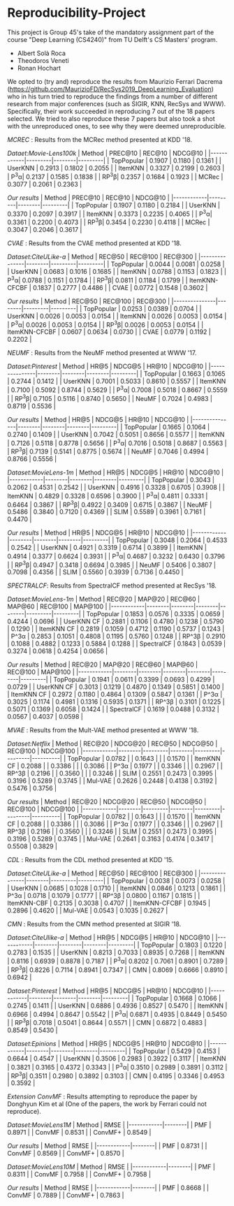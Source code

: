 # Reproducibility-Project

This project is Group 45's take of the mandatory assignment part of the course "Deep Learning (CS4240)" from TU Delft's CS Masters' program.
* Albert Solà Roca
* Theodoros Veneti
* Ronan Hochart

We opted to (try and) reproduce the results from Maurizio Ferrari Dacrema (https://github.com/MaurizioFD/RecSys2019_DeepLearning_Evaluation) who in his turn tried to reproduce the findings from a number of different research from 
major conferences (such as SIGIR, KNN, RecSys and WWW). Specifically, their work succeeded in reproducing 7 out of the 18 papers selected. We tried to also reproduce these 7 papers
but also took a shot with the unreproduced ones, to see why they were deemed unreproducible.



*MCREC* : Results from the MCRec method presented at KDD '18.

*Dataet:Movie-Lens100k*
| Method     | PREC@10 | REC@10 | NDCG@10 |
|------------|---------|--------|---------|
| TopPopular | 0.1907  | 0.1180 | 0.1361  |
| UserKNN    | 0.2913  | 0.1802 | 0.2055  |
| ItemKNN    | 0.3327  | 0.2199 | 0.2603  |
| P<sup>3</sup>α| 0.2137  | 0.1585 | 0.1838  |
| RP<sup>3</sup>β| 0.2357  | 0.1684 | 0.1923  |
| MCRec      | 0.3077  | 0.2061 | 0.2363  |

*Our results*
| Method     | PREC@10 | REC@10 | NDCG@10 |
|------------|---------|--------|---------|
| TopPopular | 0.1907  | 0.1180 | 0.2184  |
| UserKNN    | 0.3370  | 0.2097 | 0.3917  |
| ItemKNN    | 0.3373  | 0.2235 | 0.4065  |
| P<sup>3</sup>α| 0.3361  | 0.2200 | 0.4073  |
| RP<sup>3</sup>β| 0.3454  | 0.2230 | 0.4118  |
| MCRec      | 0.3047  | 0.2046 | 0.3617  |

*CVAE* : Results from the CVAE method presented at KDD '18.

*Dataset:CiteULike-a*
| Method        | REC@50 | REC@100 | REC@300 |
|---------------|--------|---------|---------|
| TopPopular    | 0.0044 | 0.0081  | 0.0258  |
| UserKNN       | 0.0683 | 0.1016  | 0.1685  |
| ItemKNN       | 0.0788 | 0.1153  | 0.1823  |
| P<sup>3</sup>α| 0.0788 | 0.1151  | 0.1784  |
| RP<sup>3</sup>β| 0.0811 | 0.1184  | 0.1799  |
| ItemKNN-CFCBF | 0.1837 | 0.2777  | 0.4486  |
| CVAE          | 0.0772 | 0.1548  | 0.3602  |

*Our results*
| Method        | REC@50 | REC@100 | REC@300 |
|---------------|--------|---------|---------|
| TopPopular    | 0.0253 | 0.0389  | 0.0704  |
| UserKNN       | 0.0026 | 0.0053  | 0.0154  |
| ItemKNN       | 0.0026 | 0.0053  | 0.0154  |
| P<sup>3</sup>α| 0.0026 | 0.0053  | 0.0154  |
| RP<sup>3</sup>β| 0.0026 | 0.0053  | 0.0154  |
| ItemKNN-CFCBF | 0.0607 | 0.0634  | 0.0730  |
| CVAE          | 0.0779 | 0.1192  | 0.2202  |

*NEUMF* : Results from the NeuMF method presented at WWW '17.

*Dataset:Pinterest*
| Method        | HR@5   | NDCG@5 | HR@10  | NDCG@10 |
|---------------|--------|--------|--------|---------|
| TopPopular    | 0.1663 | 0.1065 | 0.2744 | 0.1412  |
| UserKNN       | 0.7001 | 0.5033 | 0.8610 | 0.5557  |
| ItemKNN       | 0.7100 | 0.5092 | 0.8744 | 0.5629  |
| P<sup>3</sup>α| 0.7008 | 0.5018 | 0.8667 | 0.5559  |
| RP<sup>3</sup>β| 0.7105 | 0.5116 | 0.8740 | 0.5650  |
| NeuMF         | 0.7024 | 0.4983 | 0.8719 | 0.5536  |

*Our results*
| Method        | HR@5   | NDCG@5 | HR@10  | NDCG@10 |
|---------------|--------|--------|--------|---------|
| TopPopular    | 0.1665 | 0.1064 | 0.2740 | 0.1409  |
| UserKNN       | 0.7042 | 0.5051 | 0.8656 | 0.5577  |
| ItemKNN       | 0.7126 | 0.5118 | 0.8778 | 0.5656  |
| P<sup>3</sup>α| 0.7016 | 0.5018 | 0.8687 | 0.5563  |
| RP<sup>3</sup>β| 0.7139 | 0.5141 | 0.8775 | 0.5674  |
| NeuMF         | 0.7046 | 0.4994 | 0.8766 | 0.5556  |

*Dataset:MovieLens-1m*
| Method     | HR@5   | NDCG@5 | HR@10  | NDCG@10 |
|------------|--------|--------|--------|---------|
| TopPopular | 0.3043 | 0.2062 | 0.4531 | 0.2542  |
| UserKNN    | 0.4916 | 0.3328 | 0.6705 | 0.3908  |
| ItemKNN    | 0.4829 | 0.3328 | 0.6596 | 0.3900  |
| P<sup>3</sup>α| 0.4811 | 0.3331 | 0.6464 | 0.3867  |
| RP<sup>3</sup>β| 0.4922 | 0.3409 | 0.6715 | 0.3867  |
| NeuMF      | 0.5486 | 0.3840 | 0.7120 | 0.4369  |
| SLIM       | 0.5589 | 0.3961 | 0.7161 | 0.4470  |

*Our results*
| Method     | HR@5   | NDCG@5 | HR@10  | NDCG@10 |
|------------|--------|--------|--------|---------|
| TopPopular | 0.3048 | 0.2064 | 0.4533 | 0.2542  |
| UserKNN    | 0.4921 | 0.3319 | 0.6714 | 0.3899  |
| ItemKNN    | 0.4914 | 0.3377 | 0.6624 | 0.3931  |
| P<sup>3</sup>α| 0.4687 | 0.3232 | 0.6430 | 0.3796  |
| RP<sup>3</sup>β| 0.4947 | 0.3418 | 0.6694 | 0.3985  |
| NeuMF      | 0.5406 | 0.3807 | 0.7098 | 0.4356  |
| SLIM       | 0.5560 | 0.3939 | 0.7136 | 0.4450  |

*SPECTRALCF*: Results from SpectralCF method presented at RecSys '18.

*Dataset:MovieLens-1m*
| Method     | REC@20 | MAP@20 | REC@60 | MAP@60 | REC@100 | MAP@100 |
|------------|--------|--------|--------|--------|---------|---------|
| TopPopular | 0.1853 | 0.0576 | 0.3335 | 0.0659 | 0.4244  | 0.0696  |
| UserKNN CF | 0.2881 | 0.1106 | 0.4780 | 0.1238 | 0.5790  | 0.1290  |
| ItemKNN CF | 0.2819 | 0.1059 | 0.4712 | 0.1190 | 0.5737  | 0.1243  |
| P^3α       | 0.2853 | 0.1051 | 0.4808 | 0.1195 | 0.5760  | 0.1248  |
| RP^3β      | 0.2910 | 0.1088 | 0.4882 | 0.1233 | 0.5884  | 0.1288  |
| SpectralCF | 0.1843 | 0.0539 | 0.3274 | 0.0618 | 0.4254  | 0.0656  |

*Our results*
| Method     | REC@20 | MAP@20 | REC@60 | MAP@60 | REC@100 | MAP@100 |
|------------|--------|--------|--------|--------|---------|---------|
| TopPopular | 0.1941 | 0.0611 | 0.3399 | 0.0693 | 0.4299  | 0.0729  |
| UserKNN CF | 0.3013 | 0.1219 | 0.4870 | 0.1349 | 0.5851  | 0.1400  |
| ItemKNN CF | 0.2972 | 0.1180 | 0.4864 | 0.1309 | 0.5847  | 0.1361  |
| P^3α       | 0.3025 | 0.1174 | 0.4981 | 0.1316 | 0.5935  | 0.1371  |
| RP^3β      | 0.3101 | 0.1225 | 0.5071 | 0.1369 | 0.6058  | 0.1424  |
| SpectralCF | 0.1619 | 0.0488 | 0.3132 | 0.0567 | 0.4037  | 0.0598  |

*MVAE* : Results from the Mult-VAE method presented at WWW '18.

*Dataset:Netflix*
| Method     | REC@20 | NDCG@20 | REC@50 | NDCG@50 | REC@100 | NDCG@100 |
|------------|--------|---------|--------|---------|---------|----------|
| TopPopular | 0.0782 |         | 0.1643 |         |         | 0.1570   |
| ItemKNN CF | 0.2088 |         | 0.3386 |         |         | 0.3086   |
| P^3α       | 0.1977 |         | 0.3346 |         |         | 0.2967   |
| RP^3β      | 0.2196 |         | 0.3560 |         |         | 0.3246   |
| SLIM       | 0.2551 | 0.2473  | 0.3995 | 0.3196  | 0.5289  | 0.3745   |
| Mul-VAE    | 0.2626 | 0.2448  | 0.4138 | 0.3192  | 0.5476  | 0.3756   |

*Our results*
| Method     | REC@20 | NDCG@20 | REC@50 | NDCG@50 | REC@100 | NDCG@100 |
|------------|--------|---------|--------|---------|---------|----------|
| TopPopular | 0.0782 |         | 0.1643 |         |         | 0.1570   |
| ItemKNN CF | 0.2088 |         | 0.3386 |         |         | 0.3086   |
| P^3α       | 0.1977 |         | 0.3346 |         |         | 0.2967   |
| RP^3β      | 0.2196 |         | 0.3560 |         |         | 0.3246   |
| SLIM       | 0.2551 | 0.2473  | 0.3995 | 0.3196  | 0.5289  | 0.3745   |
| Mul-VAE    | 0.2641 | 0.3163  | 0.4174 | 0.3417  | 0.5508  | 0.3829   |

*CDL* : Results from the CDL method presented at KDD '15.

*Dataset:CiteULike-a*
| Method        | REC@50 | REC@100 | REC@300 |
|---------------|--------|---------|---------|
| TopPopular    | 0.0038 | 0.0073  | 0.0258  |
| UserKNN       | 0.0685 | 0.1028  | 0.1710  |
| ItemKNN       | 0.0846 | 0.1213  | 0.1861  |
| P^3α          | 0.0718 | 0.1079  | 0.1777  |
| RP^3β         | 0.0800 | 0.1167  | 0.1815  |
| ItemKNN-CBF   | 0.2135 | 0.3038  | 0.4707  |
| ItemKNN-CFCBF | 0.1945 | 0.2896  | 0.4620  |
| Mul-VAE       | 0.0543 | 0.1035  | 0.2627  |


*CMN* : Results from the CMN method presented at SIGIR '18.

*Dataset:CiteUlike-a*
| Method     | HR@5   | NDCG@5 | HR@10  | NDCG@10 |
|------------|--------|--------|--------|---------|
| TopPopular | 0.1803 | 0.1220 | 0.2783 | 0.1535  |
| UserKNN    | 0.8213 | 0.7033 | 0.8935 | 0.7268  |
| ItemKNN    | 0.8116 | 0.6939 | 0.8878 | 0.7187  |
| P<sup>3</sup>α| 0.8202 | 0.7061 | 0.8901 | 0.7289  |
| RP<sup>3</sup>β| 0.8226 | 0.7114 | 0.8941 | 0.7347  |
| CMN        | 0.8069 | 0.6666 | 0.8910 | 0.6942  |


*Dataset:Pinterest*
| Method     | HR@5   | NDCG@5 | HR@10  | NDCG@10 |
|------------|--------|--------|--------|---------|
| TopPopular | 0.1668 | 0.1066 | 0.2745 | 0.1411  |
| UserKNN    | 0.6886 | 0.4936 | 0.8527 | 0.5470  |
| ItemKNN    | 0.6966 | 0.4994 | 0.8647 | 0.5542  |
| P<sup>3</sup>α| 0.6871 | 0.4935 | 0.8449 | 0.5450  |
| RP<sup>3</sup>β| 0.7018 | 0.5041 | 0.8644 | 0.5571  |
| CMN        | 0.6872 | 0.4883 | 0.8549 | 0.5430  |

*Dataset:Epinions*
| Method     | HR@5   | NDCG@5 | HR@10  | NDCG@10 |
|------------|--------|--------|--------|---------|
| TopPopular | 0.5429 | 0.4153 | 0.6644 | 0.4547  |
| UserKNN    | 0.3506 | 0.2983 | 0.3922 | 0.3117  |
| ItemKNN    | 0.3821 | 0.3165 | 0.4372 | 0.3343  |
| P<sup>3</sup>α| 0.3510 | 0.2989 | 0.3891 | 0.3112  |
| RP<sup>3</sup>β| 0.3511 | 0.2980 | 0.3892 | 0.3103  |
| CMN        | 0.4195 | 0.3346 | 0.4953 | 0.3592  |


*Extension ConvMF* : Results attempting to reproduce the paper by Donghyun Kim et al (One of the papers, the work by Ferrari could not reproduce).

*Dataset:MovieLens1M*
| Method     | RMSE   |
|------------|--------|
| PMF | 0.8971 |
| ConvMF    | 0.8531 |
| ConvMF+    | 0.8549 |

*Our results*
| Method     | RMSE   |
|------------|--------|
| PMF | 0.8731 |
| ConvMF    | 0.8569 |
| ConvMF+    | 0.8570 |

*Dataset:MovieLens10M*
| Method     | RMSE   |
|------------|--------|
| PMF | 0.8311 |
| ConvMF    | 0.7958 |
| ConvMF+    | 0.7958 |

*Our results*
| Method     | RMSE   |
|------------|--------|
| PMF | 0.8668 |
| ConvMF    | 0.7889 |
| ConvMF+    | 0.7863 |
